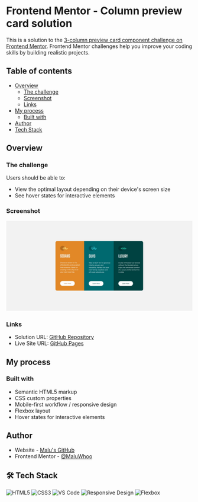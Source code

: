 # Frontend Mentor - Column preview card solution

This is a solution to the [3-column preview card component challenge on Frontend Mentor](https://www.frontendmentor.io/challenges/3column-preview-card-component-pH92eAR2-). Frontend Mentor challenges help you improve your coding skills by building realistic projects. 

## Table of contents

- [Overview](#overview)
  - [The challenge](#the-challenge)
  - [Screenshot](#screenshot)
  - [Links](#links)
- [My process](#my-process)
  - [Built with](#built-with)
- [Author](#author)
- [Tech Stack](#%EF%B8%8F-tech-stack)

## Overview

### The challenge

Users should be able to:

- View the optimal layout depending on their device's screen size
- See hover states for interactive elements

### Screenshot

<div align="center">
  <img src="preview/preview-desktop.jpeg" alt="Desktop view" width=""/>
</div>

### Links

- Solution URL: [GitHub Repository](https://github.com/MaluWhoo/Frontend-Mentor-Column-Preview-Card)
- Live Site URL: [GitHub Pages](https://maluwhoo.github.io/Frontend-Mentor-Column-Preview-Card/)

## My process

### Built with

- Semantic HTML5 markup
- CSS custom properties
- Mobile-first workflow / responsive design
- Flexbox layout
- Hover states for interactive elements

## Author

- Website - [Malu's GitHub](https://github.com/MaluWhoo)
- Frontend Mentor - [@MaluWhoo](https://www.frontendmentor.io/profile/MaluWhoo)

## 🛠️ Tech Stack

![HTML5](https://img.shields.io/badge/HTML5-E34F26?style=for-the-badge&logo=html5&logoColor=white)
![CSS3](https://img.shields.io/badge/CSS3-1572B6?style=for-the-badge&logo=css3&logoColor=white)
![VS Code](https://img.shields.io/badge/VS_Code-007ACC?style=for-the-badge&logo=visual-studio-code&logoColor=white)
![Responsive Design](https://img.shields.io/badge/Responsive_Design-4CAF50?style=for-the-badge&logo=css3&logoColor=white)
![Flexbox](https://img.shields.io/badge/Flexbox-FF6F61?style=for-the-badge&logo=css3&logoColor=white)
